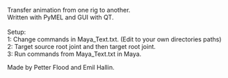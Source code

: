 Transfer animation from one rig to another.<br />
Written with PyMEL and GUI with QT.<br />
<br />
Setup:<br />
1: Change commands in Maya_Text.txt. (Edit to your own directories paths)<br />
2: Target source root joint and then target root joint.<br />
3: Run commands from Maya_Text.txt in Maya.<br />

Made by Petter Flood and Emil Hallin.
